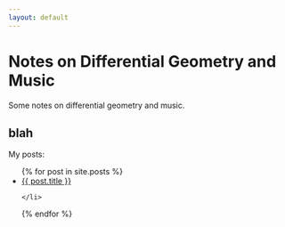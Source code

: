 ```yaml
---
layout: default
---
```


# Notes on Differential Geometry and Music

Some notes on differential geometry and music.


## blah
My posts:
<ul>
  {% for post in site.posts %}
    <li>
      <a href="{{ post.url | relative_url }}">{{ post.title }}</a>

    </li>
  {% endfor %}
</ul>

